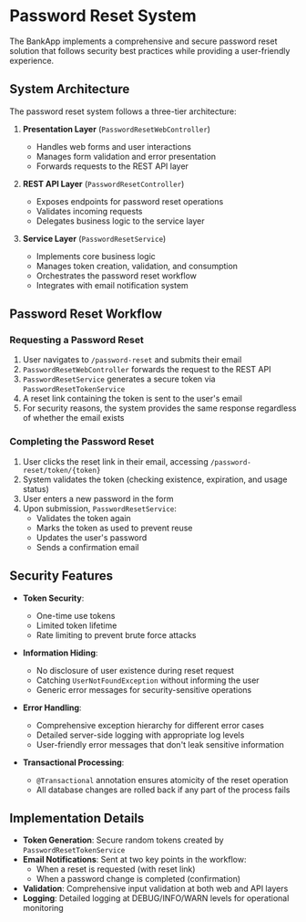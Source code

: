 # Password Reset System

The BankApp implements a comprehensive and secure password reset solution that follows security best practices while
providing a user-friendly experience.

## System Architecture

The password reset system follows a three-tier architecture:

1. **Presentation Layer** (`PasswordResetWebController`)
    - Handles web forms and user interactions
    - Manages form validation and error presentation
    - Forwards requests to the REST API layer

2. **REST API Layer** (`PasswordResetController`)
    - Exposes endpoints for password reset operations
    - Validates incoming requests
    - Delegates business logic to the service layer

3. **Service Layer** (`PasswordResetService`)
    - Implements core business logic
    - Manages token creation, validation, and consumption
    - Orchestrates the password reset workflow
    - Integrates with email notification system

## Password Reset Workflow

### Requesting a Password Reset

1. User navigates to `/password-reset` and submits their email
2. `PasswordResetWebController` forwards the request to the REST API
3. `PasswordResetService` generates a secure token via `PasswordResetTokenService`
4. A reset link containing the token is sent to the user's email
5. For security reasons, the system provides the same response regardless of whether the email exists

### Completing the Password Reset

1. User clicks the reset link in their email, accessing `/password-reset/token/{token}`
2. System validates the token (checking existence, expiration, and usage status)
3. User enters a new password in the form
4. Upon submission, `PasswordResetService`:
    - Validates the token again
    - Marks the token as used to prevent reuse
    - Updates the user's password
    - Sends a confirmation email

## Security Features

- **Token Security**:
    - One-time use tokens
    - Limited token lifetime
    - Rate limiting to prevent brute force attacks

- **Information Hiding**:
    - No disclosure of user existence during reset request
    - Catching `UserNotFoundException` without informing the user
    - Generic error messages for security-sensitive operations

- **Error Handling**:
    - Comprehensive exception hierarchy for different error cases
    - Detailed server-side logging with appropriate log levels
    - User-friendly error messages that don't leak sensitive information

- **Transactional Processing**:
    - `@Transactional` annotation ensures atomicity of the reset operation
    - All database changes are rolled back if any part of the process fails

## Implementation Details

- **Token Generation**: Secure random tokens created by `PasswordResetTokenService`
- **Email Notifications**: Sent at two key points in the workflow:
    - When a reset is requested (with reset link)
    - When a password change is completed (confirmation)
- **Validation**: Comprehensive input validation at both web and API layers
- **Logging**: Detailed logging at DEBUG/INFO/WARN levels for operational monitoring